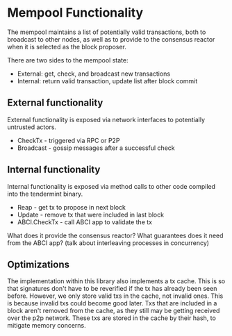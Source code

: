 # Mempool Functionality

The mempool maintains a list of potentially valid transactions,
both to broadcast to other nodes, as well as to provide to the
consensus reactor when it is selected as the block proposer.

There are two sides to the mempool state:

- External: get, check, and broadcast new transactions
- Internal: return valid transaction, update list after block commit

## External functionality

External functionality is exposed via network interfaces
to potentially untrusted actors.

- CheckTx - triggered via RPC or P2P
- Broadcast - gossip messages after a successful check

## Internal functionality

Internal functionality is exposed via method calls to other
code compiled into the tendermint binary.

- Reap - get tx to propose in next block
- Update - remove tx that were included in last block
- ABCI.CheckTx - call ABCI app to validate the tx

What does it provide the consensus reactor?
What guarantees does it need from the ABCI app?
(talk about interleaving processes in concurrency)

## Optimizations

The implementation within this library also implements a tx cache.
This is so that signatures don't have to be reverified if the tx has
already been seen before. 
However, we only store valid txs in the cache, not invalid ones.
This is because invalid txs could become good later.
Txs that are included in a block aren't removed from the cache,
as they still may be getting received over the p2p network.
These txs are stored in the cache by their hash, to mitigate memory concerns.